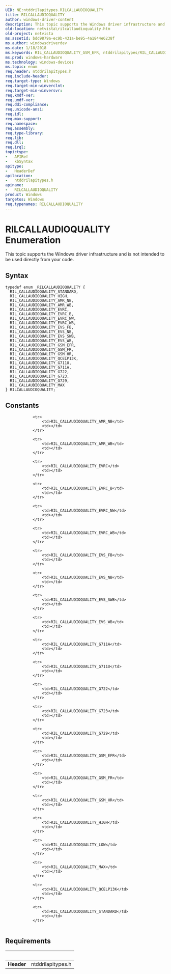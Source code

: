 ```yaml
---
UID: NE:ntddrilapitypes.RILCALLAUDIOQUALITY
title: RILCALLAUDIOQUALITY
author: windows-driver-content
description: This topic supports the Windows driver infrastructure and is not intended to be used directly from your code.
old-location: netvista\rilcallaudioquality.htm
old-project: netvista
ms.assetid: bdd9879a-ec9b-431a-be95-4a1844e6238f
ms.author: windowsdriverdev
ms.date: 1/18/2018
ms.keywords: RIL_CALLAUDIOQUALITY_GSM_EFR, ntddrilapitypes/RIL_CALLAUDIOQUALITY_HIGH, ntddrilapitypes/RIL_CALLAUDIOQUALITY_EVRC_WB, ntddrilapitypes/RIL_CALLAUDIOQUALITY_EVS_WB, RIL_CALLAUDIOQUALITY_QCELP13K, RIL_CALLAUDIOQUALITY_G711A, RIL_CALLAUDIOQUALITY_EVS_NB, RIL_CALLAUDIOQUALITY_EVS_SWB, ntddrilapitypes/RIL_CALLAUDIOQUALITY_EVRC, ntddrilapitypes/RIL_CALLAUDIOQUALITY_G729, RIL_CALLAUDIOQUALITY_EVS_FB, ntddrilapitypes/RIL_CALLAUDIOQUALITY_AMR_NB, ntddrilapitypes/RIL_CALLAUDIOQUALITY_EVS_FB, RIL_CALLAUDIOQUALITY_G729, RIL_CALLAUDIOQUALITY_GSM_HR, RIL_CALLAUDIOQUALITY_HIGH, netvista.rilcallaudioquality, RIL_CALLAUDIOQUALITY_EVRC_NW, RIL_CALLAUDIOQUALITY_AMR_NB, ntddrilapitypes/RIL_CALLAUDIOQUALITY_EVRC_NW, ntddrilapitypes/RIL_CALLAUDIOQUALITY_GSM_FR, ntddrilapitypes/RIL_CALLAUDIOQUALITY_G722, ntddrilapitypes/RIL_CALLAUDIOQUALITY_G723, RIL_CALLAUDIOQUALITY_GSM_FR, ntddrilapitypes/RILCALLAUDIOQUALITY, ntddrilapitypes/RIL_CALLAUDIOQUALITY_AMR_WB, RIL_CALLAUDIOQUALITY_EVRC_B, ntddrilapitypes/RIL_CALLAUDIOQUALITY_GSM_HR, ntddrilapitypes/RIL_CALLAUDIOQUALITY_MAX, RILCALLAUDIOQUALITY, ntddrilapitypes/RIL_CALLAUDIOQUALITY_G711U, RIL_CALLAUDIOQUALITY_AMR_WB, RILCALLAUDIOQUALITY enumeration [Network Drivers Starting with Windows Vista], RIL_CALLAUDIOQUALITY_MAX, ntddrilapitypes/RIL_CALLAUDIOQUALITY_G711A, ntddrilapitypes/RIL_CALLAUDIOQUALITY_QCELP13K, ntddrilapitypes/RIL_CALLAUDIOQUALITY_GSM_EFR, RIL_CALLAUDIOQUALITY_G722, ntddrilapitypes/RIL_CALLAUDIOQUALITY_EVS_NB, RIL_CALLAUDIOQUALITY_EVRC, ntddrilapitypes/RIL_CALLAUDIOQUALITY_EVRC_B, RIL_CALLAUDIOQUALITY_G711U, RIL_CALLAUDIOQUALITY_G723, RIL_CALLAUDIOQUALITY_STANDARD, RIL_CALLAUDIOQUALITY_EVRC_WB, RIL_CALLAUDIOQUALITY_EVS_WB, ntddrilapitypes/RIL_CALLAUDIOQUALITY_STANDARD, ntddrilapitypes/RIL_CALLAUDIOQUALITY_EVS_SWB
ms.prod: windows-hardware
ms.technology: windows-devices
ms.topic: enum
req.header: ntddrilapitypes.h
req.include-header: 
req.target-type: Windows
req.target-min-winverclnt: 
req.target-min-winversvr: 
req.kmdf-ver: 
req.umdf-ver: 
req.ddi-compliance: 
req.unicode-ansi: 
req.idl: 
req.max-support: 
req.namespace: 
req.assembly: 
req.type-library: 
req.lib: 
req.dll: 
req.irql: 
topictype:
-	APIRef
-	kbSyntax
apitype:
-	HeaderDef
apilocation:
-	ntddrilapitypes.h
apiname:
-	RILCALLAUDIOQUALITY
product: Windows
targetos: Windows
req.typenames: RILCALLAUDIOQUALITY
---
```


# RILCALLAUDIOQUALITY Enumeration
This topic supports the Windows driver infrastructure and is not intended to be used directly from your code.

## Syntax
````
typedef enum _RILCALLAUDIOQUALITY { 
  RIL_CALLAUDIOQUALITY_STANDARD,
  RIL_CALLAUDIOQUALITY_HIGH,
  RIL_CALLAUDIOQUALITY_AMR_NB,
  RIL_CALLAUDIOQUALITY_AMR_WB,
  RIL_CALLAUDIOQUALITY_EVRC,
  RIL_CALLAUDIOQUALITY_EVRC_B,
  RIL_CALLAUDIOQUALITY_EVRC_NW,
  RIL_CALLAUDIOQUALITY_EVRC_WB,
  RIL_CALLAUDIOQUALITY_EVS_FB,
  RIL_CALLAUDIOQUALITY_EVS_NB,
  RIL_CALLAUDIOQUALITY_EVS_SWB,
  RIL_CALLAUDIOQUALITY_EVS_WB,
  RIL_CALLAUDIOQUALITY_GSM_EFR,
  RIL_CALLAUDIOQUALITY_GSM_FR,
  RIL_CALLAUDIOQUALITY_GSM_HR,
  RIL_CALLAUDIOQUALITY_QCELP13K,
  RIL_CALLAUDIOQUALITY_G711U,
  RIL_CALLAUDIOQUALITY_G711A,
  RIL_CALLAUDIOQUALITY_G722,
  RIL_CALLAUDIOQUALITY_G723,
  RIL_CALLAUDIOQUALITY_G729,
  RIL_CALLAUDIOQUALITY_MAX
} RILCALLAUDIOQUALITY;
````

## Constants

<table>
            
                <tr>
                    <td>RIL_CALLAUDIOQUALITY_AMR_NB</td>
                    <td></td>
                </tr>
            
                <tr>
                    <td>RIL_CALLAUDIOQUALITY_AMR_WB</td>
                    <td></td>
                </tr>
            
                <tr>
                    <td>RIL_CALLAUDIOQUALITY_EVRC</td>
                    <td></td>
                </tr>
            
                <tr>
                    <td>RIL_CALLAUDIOQUALITY_EVRC_B</td>
                    <td></td>
                </tr>
            
                <tr>
                    <td>RIL_CALLAUDIOQUALITY_EVRC_NW</td>
                    <td></td>
                </tr>
            
                <tr>
                    <td>RIL_CALLAUDIOQUALITY_EVRC_WB</td>
                    <td></td>
                </tr>
            
                <tr>
                    <td>RIL_CALLAUDIOQUALITY_EVS_FB</td>
                    <td></td>
                </tr>
            
                <tr>
                    <td>RIL_CALLAUDIOQUALITY_EVS_NB</td>
                    <td></td>
                </tr>
            
                <tr>
                    <td>RIL_CALLAUDIOQUALITY_EVS_SWB</td>
                    <td></td>
                </tr>
            
                <tr>
                    <td>RIL_CALLAUDIOQUALITY_EVS_WB</td>
                    <td></td>
                </tr>
            
                <tr>
                    <td>RIL_CALLAUDIOQUALITY_G711A</td>
                    <td></td>
                </tr>
            
                <tr>
                    <td>RIL_CALLAUDIOQUALITY_G711U</td>
                    <td></td>
                </tr>
            
                <tr>
                    <td>RIL_CALLAUDIOQUALITY_G722</td>
                    <td></td>
                </tr>
            
                <tr>
                    <td>RIL_CALLAUDIOQUALITY_G723</td>
                    <td></td>
                </tr>
            
                <tr>
                    <td>RIL_CALLAUDIOQUALITY_G729</td>
                    <td></td>
                </tr>
            
                <tr>
                    <td>RIL_CALLAUDIOQUALITY_GSM_EFR</td>
                    <td></td>
                </tr>
            
                <tr>
                    <td>RIL_CALLAUDIOQUALITY_GSM_FR</td>
                    <td></td>
                </tr>
            
                <tr>
                    <td>RIL_CALLAUDIOQUALITY_GSM_HR</td>
                    <td></td>
                </tr>
            
                <tr>
                    <td>RIL_CALLAUDIOQUALITY_HIGH</td>
                    <td></td>
                </tr>
            
                <tr>
                    <td>RIL_CALLAUDIOQUALITY_LOW</td>
                    <td></td>
                </tr>
            
                <tr>
                    <td>RIL_CALLAUDIOQUALITY_MAX</td>
                    <td></td>
                </tr>
            
                <tr>
                    <td>RIL_CALLAUDIOQUALITY_QCELP13K</td>
                    <td></td>
                </tr>
            
                <tr>
                    <td>RIL_CALLAUDIOQUALITY_STANDARD</td>
                    <td></td>
                </tr>
</table>


## Requirements
| &nbsp; | &nbsp; |
| ---- |:---- |
| **Header** | ntddrilapitypes.h |